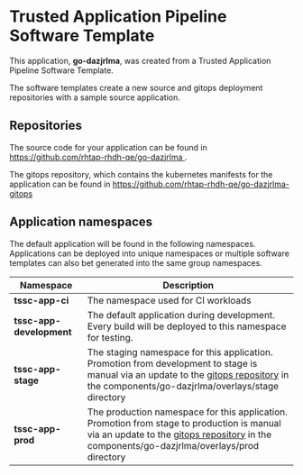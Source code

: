 # Trusted Application Pipeline Software Template

This application, **go-dazjrlma**, was created from a Trusted Application Pipeline Software Template.

The software templates create a new source and gitops deployment repositories with a sample source application. 

## Repositories

The source code for your application can be found in [https://github.com/rhtap-rhdh-qe/go-dazjrlma ](https://github.com/rhtap-rhdh-qe/go-dazjrlma ).
 
The gitops repository, which contains the kubernetes manifests for the application can be found in 
[https://github.com/rhtap-rhdh-qe/go-dazjrlma-gitops ](https://github.com/rhtap-rhdh-qe/go-dazjrlma-gitops ) 

## Application namespaces 

The default application will be found in the following namespaces. Applications can be deployed into unique namespaces or multiple software templates can also bet generated into the same group namespaces.  

|  Namespace   |  Description   |  
| -------- | -------- |
| **tssc-app-ci** | The namespace used for CI workloads |
| **tssc-app-development** | The default application during development. Every build will be deployed to this namespace for testing. |
| **tssc-app-stage** | The staging namespace for this application. Promotion from development to stage is manual via an update to the [gitops repository](https://github.com/rhtap-rhdh-qe/go-dazjrlma-gitops ) in the components/go-dazjrlma/overlays/stage directory |
| **tssc-app-prod** | The production namespace for this application. Promotion from stage to production is manual via an update to the [gitops repository](https://github.com/rhtap-rhdh-qe/go-dazjrlma-gitops ) in the components/go-dazjrlma/overlays/prod directory |